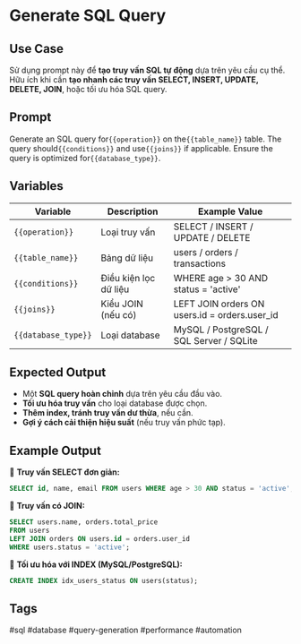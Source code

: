 # Generate SQL Query  

## **Use Case**  
Sử dụng prompt này để **tạo truy vấn SQL tự động** dựa trên yêu cầu cụ thể.  
Hữu ích khi cần **tạo nhanh các truy vấn SELECT, INSERT, UPDATE, DELETE, JOIN**, hoặc tối ưu hóa SQL query.  

## **Prompt**  
Generate an SQL query for`{{operation}}` on the`{{table_name}}` table.
The query should`{{conditions}}` and use`{{joins}}` if applicable.
Ensure the query is optimized for`{{database_type}}`.


## **Variables**  
| Variable | Description | Example Value |
|----------|------------|--------------|
| `{{operation}}` | Loại truy vấn | SELECT / INSERT / UPDATE / DELETE |
| `{{table_name}}` | Bảng dữ liệu | users / orders / transactions |
| `{{conditions}}` | Điều kiện lọc dữ liệu | WHERE age > 30 AND status = 'active' |
| `{{joins}}` | Kiểu JOIN (nếu có) | LEFT JOIN orders ON users.id = orders.user_id |
| `{{database_type}}` | Loại database | MySQL / PostgreSQL / SQL Server / SQLite |

## **Expected Output**  
- Một **SQL query hoàn chỉnh** dựa trên yêu cầu đầu vào.  
- **Tối ưu hóa truy vấn** cho loại database được chọn.  
- **Thêm index, tránh truy vấn dư thừa**, nếu cần.  
- **Gợi ý cách cải thiện hiệu suất** (nếu truy vấn phức tạp).  

## **Example Output**  

📌 **Truy vấn SELECT đơn giản:**  
```sql
SELECT id, name, email FROM users WHERE age > 30 AND status = 'active';
```

📌 **Truy vấn có JOIN:**
```sql
SELECT users.name, orders.total_price  
FROM users  
LEFT JOIN orders ON users.id = orders.user_id  
WHERE users.status = 'active';
```

📌 **Tối ưu hóa với INDEX (MySQL/PostgreSQL):**

```sql
CREATE INDEX idx_users_status ON users(status);
```

## **Tags**
#sql #database #query-generation #performance #automation
